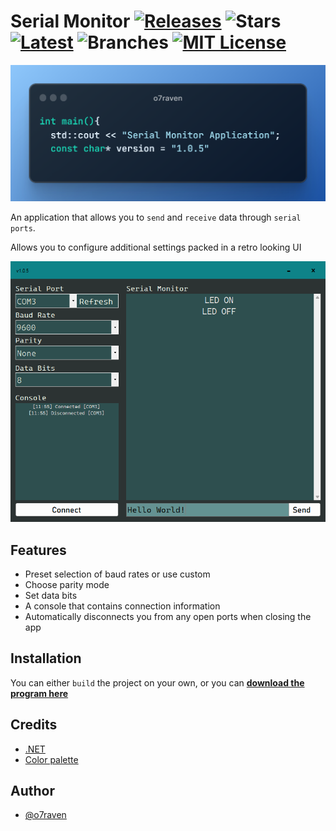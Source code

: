 # Serial Monitor [![Releases](https://badgen.net/github/releases/o7raven/Serialmonitor)](https://github.com/o7raven/SerialMonitor/releases) ![Stars](https://badgen.net/github/stars/o7raven/SerialMonitor) [![Latest](https://badgen.net/github/tag/o7raven/SerialMonitor)](https://github.com/o7raven/SerialMonitor/tags) ![Branches](https://badgen.net/github/branches/o7raven/SerialMonitor) [![MIT License](https://badgen.net/badge/License/MIT/green)](https://choosealicense.com/licenses/mit/) 
![CodeSnippet](https://github.com/o7raven/SerialMonitor/blob/main/imgs/codeIntr2.png)

An application that allows you to `send` and `receive` data through `serial ports`.

Allows you to configure additional settings packed in a retro looking UI

![Logo](https://github.com/o7raven/SerialMonitor/blob/main/imgs/app-screenshot1.0.5.png)



## Features

- Preset selection of baud rates or use custom
- Choose parity mode
- Set data bits
- A console that contains connection information
- Automatically disconnects you from any open ports when closing the app



## Installation

You can either `build` the project on your own, or you can [**download the program here**](https://github.com/o7raven/SerialMonitor/releases)

## Credits
- [.NET](https://dotnet.microsoft.com/en-us/)
- [Color palette](https://stackoverflow.com/questions/14212660/how-to-access-my-9-data-bit-serial-port-on-a-pc)


## Author

- [@o7raven](https://www.github.com/o7raven)


